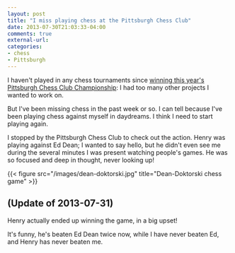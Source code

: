 ```yaml
---
layout: post
title: "I miss playing chess at the Pittsburgh Chess Club"
date: 2013-07-30T21:03:33-04:00
comments: true
external-url: 
categories: 
- chess
- Pittsburgh
---
```

I haven't played in any chess tournaments since [winning this year's Pittsburgh Chess Club Championship](/blog/2013/02/20/pittsburgh-chess-club-championship-2013-round-6-winning-as-black-like-a-madman/): I had too many other projects I wanted to work on.

But I've been missing chess in the past week or so. I can tell because I've been playing chess against myself in daydreams. I think I need to start playing again.

I stopped by the Pittsburgh Chess Club to check out the action. Henry was playing against Ed Dean; I wanted to say hello, but he didn't even see me during the several minutes I was present watching people's games. He was so focused and deep in thought, never looking up!

{{< figure src="/images/dean-doktorski.jpg" title="Dean-Doktorski chess game" >}}

## (Update of 2013-07-31)

Henry actually ended up winning the game, in a big upset!

It's funny, he's beaten Ed Dean twice now, while I have never beaten Ed, and Henry has never beaten me.
